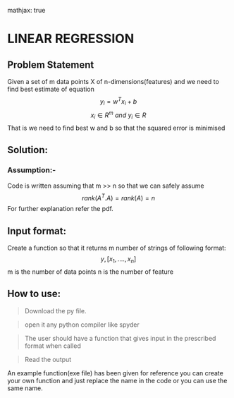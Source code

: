 mathjax: true
# LINEAR REGRESSION

## Problem Statement
Given a set of m data points X of n-dimensions(features) and we need to find best estimate of equation $$y_i = w^Tx_i + b $$
$$x_i ∈ R^{m}\ and\ y_i ∈ R$$
That is we need to find best w and b so that the squared error is minimised
## Solution:

### Assumption:-

Code is written assuming that m >> n so that we can safely assume $$rank(A^T.A) = rank(A) = n$$
For further explanation refer the pdf.

## Input format:
Create a function so that it returns m number of strings of following format:
$$y ,[x_1,...., x_n]$$
m is the number of data points
n is the number of feature

## How to use:
>Download the py file.

>open it any python compiler like spyder

>The user should have a function that gives input in the prescribed format when called

>Read the output

An example function(exe file) has been given for reference you can create your own function and just replace the name in the code or you can use the same name.
